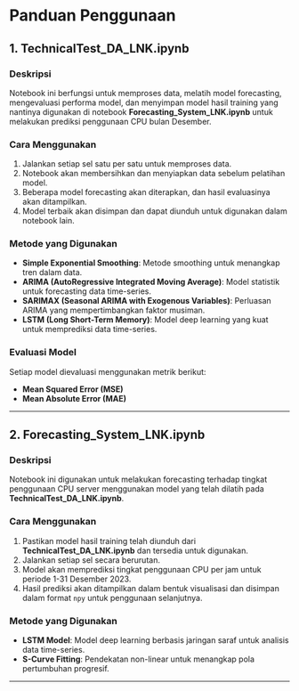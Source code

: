# Panduan Penggunaan

## 1. TechnicalTest\_DA\_LNK.ipynb

### Deskripsi

Notebook ini berfungsi untuk memproses data, melatih model forecasting, mengevaluasi performa model, dan menyimpan model hasil training yang nantinya digunakan di notebook **Forecasting\_System\_LNK.ipynb** untuk melakukan prediksi penggunaan CPU bulan Desember.

### Cara Menggunakan

1. Jalankan setiap sel satu per satu untuk memproses data.
2. Notebook akan membersihkan dan menyiapkan data sebelum pelatihan model.
3. Beberapa model forecasting akan diterapkan, dan hasil evaluasinya akan ditampilkan.
4. Model terbaik akan disimpan dan dapat diunduh untuk digunakan dalam notebook lain.

### Metode yang Digunakan

- **Simple Exponential Smoothing**: Metode smoothing untuk menangkap tren dalam data.
- **ARIMA (AutoRegressive Integrated Moving Average)**: Model statistik untuk forecasting data time-series.
- **SARIMAX (Seasonal ARIMA with Exogenous Variables)**: Perluasan ARIMA yang mempertimbangkan faktor musiman.
- **LSTM (Long Short-Term Memory)**: Model deep learning yang kuat untuk memprediksi data time-series.

### Evaluasi Model

Setiap model dievaluasi menggunakan metrik berikut:

- **Mean Squared Error (MSE)**
- **Mean Absolute Error (MAE)**

---

## 2. Forecasting\_System\_LNK.ipynb

### Deskripsi

Notebook ini digunakan untuk melakukan forecasting terhadap tingkat penggunaan CPU server menggunakan model yang telah dilatih pada **TechnicalTest\_DA\_LNK.ipynb**.

### Cara Menggunakan

1. Pastikan model hasil training telah diunduh dari **TechnicalTest\_DA\_LNK.ipynb** dan tersedia untuk digunakan.
2. Jalankan setiap sel secara berurutan.
3. Model akan memprediksi tingkat penggunaan CPU per jam untuk periode 1-31 Desember 2023.
4. Hasil prediksi akan ditampilkan dalam bentuk visualisasi dan disimpan dalam format `npy` untuk penggunaan selanjutnya.

### Metode yang Digunakan

- **LSTM Model**: Model deep learning berbasis jaringan saraf untuk analisis data time-series.
- **S-Curve Fitting**: Pendekatan non-linear untuk menangkap pola pertumbuhan progresif.

---

